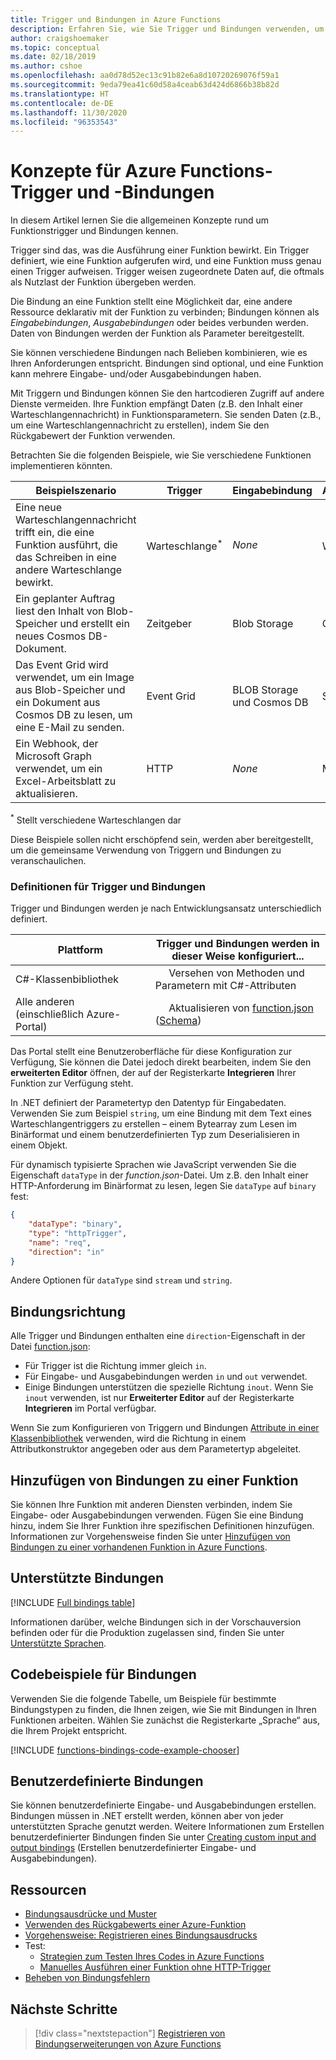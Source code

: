 ```yaml
---
title: Trigger und Bindungen in Azure Functions
description: Erfahren Sie, wie Sie Trigger und Bindungen verwenden, um eine Verbindung Ihrer Azure Functions-Funktion mit Onlineereignissen und cloudbasierten Diensten herzustellen.
author: craigshoemaker
ms.topic: conceptual
ms.date: 02/18/2019
ms.author: cshoe
ms.openlocfilehash: aa0d78d52ec13c91b82e6a8d10720269076f59a1
ms.sourcegitcommit: 9eda79ea41c60d58a4ceab63d424d6866b38b82d
ms.translationtype: HT
ms.contentlocale: de-DE
ms.lasthandoff: 11/30/2020
ms.locfileid: "96353543"
---
```

# <a name="azure-functions-triggers-and-bindings-concepts"></a>Konzepte für Azure Functions-Trigger und -Bindungen

In diesem Artikel lernen Sie die allgemeinen Konzepte rund um Funktionstrigger und Bindungen kennen.

Trigger sind das, was die Ausführung einer Funktion bewirkt. Ein Trigger definiert, wie eine Funktion aufgerufen wird, und eine Funktion muss genau einen Trigger aufweisen. Trigger weisen zugeordnete Daten auf, die oftmals als Nutzlast der Funktion übergeben werden. 

Die Bindung an eine Funktion stellt eine Möglichkeit dar, eine andere Ressource deklarativ mit der Funktion zu verbinden; Bindungen können als *Eingabebindungen*, *Ausgabebindungen* oder beides verbunden werden. Daten von Bindungen werden der Funktion als Parameter bereitgestellt.

Sie können verschiedene Bindungen nach Belieben kombinieren, wie es Ihren Anforderungen entspricht. Bindungen sind optional, und eine Funktion kann mehrere Eingabe- und/oder Ausgabebindungen haben.

Mit Triggern und Bindungen können Sie den hartcodieren Zugriff auf andere Dienste vermeiden. Ihre Funktion empfängt Daten (z.B. den Inhalt einer Warteschlangennachricht) in Funktionsparametern. Sie senden Daten (z.B., um eine Warteschlangennachricht zu erstellen), indem Sie den Rückgabewert der Funktion verwenden. 

Betrachten Sie die folgenden Beispiele, wie Sie verschiedene Funktionen implementieren könnten.

| Beispielszenario | Trigger | Eingabebindung | Ausgabebindung |
|-------------|---------|---------------|----------------|
| Eine neue Warteschlangennachricht trifft ein, die eine Funktion ausführt, die das Schreiben in eine andere Warteschlange bewirkt. | Warteschlange<sup>*</sup> | *None* | Warteschlange<sup>*</sup> |
|Ein geplanter Auftrag liest den Inhalt von Blob-Speicher und erstellt ein neues Cosmos DB-Dokument. | Zeitgeber | Blob Storage | Cosmos DB |
|Das Event Grid wird verwendet, um ein Image aus Blob-Speicher und ein Dokument aus Cosmos DB zu lesen, um eine E-Mail zu senden. | Event Grid | BLOB Storage und Cosmos DB | SendGrid |
| Ein Webhook, der Microsoft Graph verwendet, um ein Excel-Arbeitsblatt zu aktualisieren. | HTTP | *None* | Microsoft Graph |

<sup>\*</sup> Stellt verschiedene Warteschlangen dar

Diese Beispiele sollen nicht erschöpfend sein, werden aber bereitgestellt, um die gemeinsame Verwendung von Triggern und Bindungen zu veranschaulichen.

###  <a name="trigger-and-binding-definitions"></a>Definitionen für Trigger und Bindungen

Trigger und Bindungen werden je nach Entwicklungsansatz unterschiedlich definiert.

| Plattform | Trigger und Bindungen werden in dieser Weise konfiguriert... |
|-------------|--------------------------------------------|
| C#-Klassenbibliothek | &nbsp;&nbsp;&nbsp;&nbsp;&nbsp;Versehen von Methoden und Parametern mit C#-Attributen |
| Alle anderen (einschließlich Azure-Portal) | &nbsp;&nbsp;&nbsp;&nbsp;&nbsp;Aktualisieren von [function.json](./functions-reference.md) ([Schema](http://json.schemastore.org/function)) |

Das Portal stellt eine Benutzeroberfläche für diese Konfiguration zur Verfügung, Sie können die Datei jedoch direkt bearbeiten, indem Sie den **erweiterten Editor** öffnen, der auf der Registerkarte **Integrieren** Ihrer Funktion zur Verfügung steht.

In .NET definiert der Parametertyp den Datentyp für Eingabedaten. Verwenden Sie zum Beispiel `string`, um eine Bindung mit dem Text eines Warteschlangentriggers zu erstellen – einem Bytearray zum Lesen im Binärformat und einem benutzerdefinierten Typ zum Deserialisieren in einem Objekt.

Für dynamisch typisierte Sprachen wie JavaScript verwenden Sie die Eigenschaft `dataType` in der *function.json*-Datei. Um z.B. den Inhalt einer HTTP-Anforderung im Binärformat zu lesen, legen Sie `dataType` auf `binary` fest:

```json
{
    "dataType": "binary",
    "type": "httpTrigger",
    "name": "req",
    "direction": "in"
}
```

Andere Optionen für `dataType` sind `stream` und `string`.

## <a name="binding-direction"></a>Bindungsrichtung

Alle Trigger und Bindungen enthalten eine `direction`-Eigenschaft in der Datei [function.json](./functions-reference.md):

- Für Trigger ist die Richtung immer gleich `in`.
- Für Eingabe- und Ausgabebindungen werden `in` und `out` verwendet.
- Einige Bindungen unterstützen die spezielle Richtung `inout`. Wenn Sie `inout` verwenden, ist nur **Erweiterter Editor** auf der Registerkarte **Integrieren** im Portal verfügbar.

Wenn Sie zum Konfigurieren von Triggern und Bindungen [Attribute in einer Klassenbibliothek](functions-dotnet-class-library.md) verwenden, wird die Richtung in einem Attributkonstruktor angegeben oder aus dem Parametertyp abgeleitet.

## <a name="add-bindings-to-a-function"></a>Hinzufügen von Bindungen zu einer Funktion

Sie können Ihre Funktion mit anderen Diensten verbinden, indem Sie Eingabe- oder Ausgabebindungen verwenden. Fügen Sie eine Bindung hinzu, indem Sie Ihrer Funktion ihre spezifischen Definitionen hinzufügen. Informationen zur Vorgehensweise finden Sie unter [Hinzufügen von Bindungen zu einer vorhandenen Funktion in Azure Functions](add-bindings-existing-function.md).  

## <a name="supported-bindings"></a>Unterstützte Bindungen

[!INCLUDE [Full bindings table](../../includes/functions-bindings.md)]

Informationen darüber, welche Bindungen sich in der Vorschauversion befinden oder für die Produktion zugelassen sind, finden Sie unter [Unterstützte Sprachen](supported-languages.md).

## <a name="bindings-code-examples"></a>Codebeispiele für Bindungen

Verwenden Sie die folgende Tabelle, um Beispiele für bestimmte Bindungstypen zu finden, die Ihnen zeigen, wie Sie mit Bindungen in Ihren Funktionen arbeiten. Wählen Sie zunächst die Registerkarte „Sprache“ aus, die Ihrem Projekt entspricht. 

[!INCLUDE [functions-bindings-code-example-chooser](../../includes/functions-bindings-code-example-chooser.md)]

## <a name="custom-bindings"></a>Benutzerdefinierte Bindungen

Sie können benutzerdefinierte Eingabe- und Ausgabebindungen erstellen. Bindungen müssen in .NET erstellt werden, können aber von jeder unterstützten Sprache genutzt werden. Weitere Informationen zum Erstellen benutzerdefinierter Bindungen finden Sie unter [Creating custom input and output bindings](https://github.com/Azure/azure-webjobs-sdk/wiki/Creating-custom-input-and-output-bindings) (Erstellen benutzerdefinierter Eingabe- und Ausgabebindungen).

## <a name="resources"></a>Ressourcen
- [Bindungsausdrücke und Muster](./functions-bindings-expressions-patterns.md)
- [Verwenden des Rückgabewerts einer Azure-Funktion](./functions-bindings-return-value.md)
- [Vorgehensweise: Registrieren eines Bindungsausdrucks](./functions-bindings-register.md)
- Test:
  - [Strategien zum Testen Ihres Codes in Azure Functions](functions-test-a-function.md)
  - [Manuelles Ausführen einer Funktion ohne HTTP-Trigger](functions-manually-run-non-http.md)
- [Beheben von Bindungsfehlern](./functions-bindings-errors.md)

## <a name="next-steps"></a>Nächste Schritte
> [!div class="nextstepaction"]
> [Registrieren von Bindungserweiterungen von Azure Functions](./functions-bindings-register.md)
